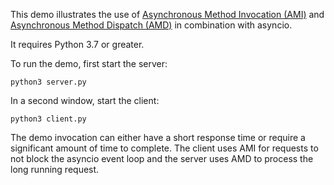 This demo illustrates the use of [Asynchronous Method Invocation (AMI)][1]
and [Asynchronous Method Dispatch (AMD)][2] in combination with asyncio.

It requires Python 3.7 or greater.

To run the demo, first start the server:

```
python3 server.py
```

In a second window, start the client:

```
python3 client.py
```

The demo invocation can either have a short response time or require a
significant amount of time to complete. The client uses AMI for requests to
not block the asyncio event loop and the server uses AMD to process the long
running request.

[1]: https://doc.zeroc.com/ice/3.7/language-mappings/python-mapping/client-side-slice-to-python-mapping/asynchronous-method-invocation-ami-in-python
[2]: https://doc.zeroc.com/ice/3.7/language-mappings/python-mapping/server-side-slice-to-python-mapping/asynchronous-method-dispatch-amd-in-python
